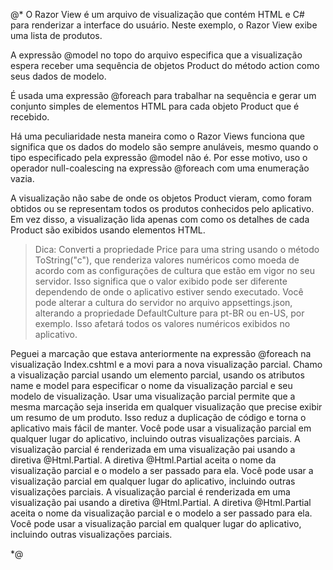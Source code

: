 
@* O Razor View é um arquivo de visualização que contém HTML e C# para renderizar a interface do usuário. Neste exemplo, o Razor View exibe uma lista de produtos.

A expressão @model no topo do arquivo especifica que a visualização espera receber uma sequência de objetos Product do método action como seus dados de modelo. 

É usada uma expressão @foreach para trabalhar na sequência e gerar um conjunto simples de elementos HTML para cada objeto Product que é recebido.

Há uma peculiaridade nesta maneira como o Razor Views funciona que significa que os dados do modelo são sempre anuláveis, mesmo quando o tipo especificado pela expressão @model não é. Por esse motivo, uso o operador null-coalescing na expressão @foreach com uma enumeração vazia.

A visualização não sabe de onde os objetos Product vieram, como foram obtidos ou se representam todos os produtos conhecidos pelo aplicativo. Em vez disso, a visualização lida apenas com como os detalhes de cada Product são exibidos usando elementos HTML.

> Dica: Converti a propriedade Price para uma string usando o método ToString("c"), que renderiza valores numéricos como moeda de acordo com as configurações de cultura que estão em vigor no seu servidor. Isso significa que o valor exibido pode ser diferente dependendo de onde o aplicativo estiver sendo executado. Você pode alterar a cultura do servidor no arquivo appsettings.json, alterando a propriedade DefaultCulture para pt-BR ou en-US, por exemplo. Isso afetará todos os valores numéricos exibidos no aplicativo.

Peguei a marcação que estava anteriormente na expressão @foreach na visualização Index.cshtml e a movi para a nova visualização parcial. Chamo a visualização parcial usando um elemento parcial, usando os atributos name e model para especificar o nome da visualização parcial e seu modelo de visualização. Usar uma visualização parcial permite que a mesma marcação seja inserida em qualquer visualização que precise exibir um resumo de um produto. Isso reduz a duplicação de código e torna o aplicativo mais fácil de manter. Você pode usar a visualização parcial em qualquer lugar do aplicativo, incluindo outras visualizações parciais. A visualização parcial é renderizada em uma visualização pai usando a diretiva @Html.Partial. A diretiva @Html.Partial aceita o nome da visualização parcial e o modelo a ser passado para ela. Você pode usar a visualização parcial em qualquer lugar do aplicativo, incluindo outras visualizações parciais. A visualização parcial é renderizada em uma visualização pai usando a diretiva @Html.Partial. A diretiva @Html.Partial aceita o nome da visualização parcial e o modelo a ser passado para ela. Você pode usar a visualização parcial em qualquer lugar do aplicativo, incluindo outras visualizações parciais.

*@

